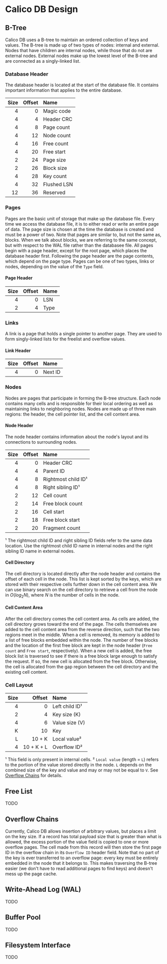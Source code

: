 # Calico DB Design

## B-Tree
Calico DB uses a B-tree to maintain an ordered collection of keys and values.
The B-tree is made up of two types of nodes: internal and external.
Nodes that have children are internal nodes, while those that do not are external nodes.
External nodes make up the lowest level of the B-tree and are connected as a singly-linked list.

### Database Header
The database header is located at the start of the database file.
It contains important information that applies to the entire database.

| Size | Offset | Name        |
|-----:|-------:|:------------|
|    4 |      0 | Magic code  |
|    4 |      4 | Header CRC  |
|    4 |      8 | Page count  |
|    4 |     12 | Node count  |
|    4 |     16 | Free count  |
|    4 |     20 | Free start  |
|    2 |     24 | Page size   |
|    2 |     26 | Block size  |
|    4 |     28 | Key count   |
|    4 |     32 | Flushed LSN |
|   12 |     36 | Reserved    |

### Pages
Pages are the basic unit of storage that make up the database file.
Every time we access the database file, it is to either read or write an entire page of data.
The page size is chosen at the time the database is created and must be a power of two.
Note that pages are similar to, but not the same as, blocks.
When we talk about blocks, we are referring to the same concept, but with respect to the WAL file rather than the databasee file.
All pages begin with a page header, except for the root page, which places the database header first.
Following the page header are the page contents, which depend on the page type.
Pages can be one of two types, links or nodes, depending on the value of the `Type` field.

#### Page Header
|  Size | Offset | Name    |
|------:|-------:|:--------|
|     4 |      0 | LSN     |
|     2 |      4 | Type    |

### Links
A link is a page that holds a single pointer to another page.
They are used to form singly-linked lists for the freelist and overflow values.

#### Link Header
| Size | Offset | Name    |
|-----:|-------:|:--------|
|    4 |      0 | Next ID |

### Nodes
Nodes are pages that participate in forming the B-tree structure.
Each node contains many cells and is responsible for their local ordering as well as maintaining links to neighboring nodes.
Nodes are made up of three main regions: the header, the cell pointer list, and the cell content area.

#### Node Header
The node header contains information about the node's layout and its connections to surrounding nodes.

| Size | Offset | Name                |
|-----:|-------:|:--------------------|
|    4 |      0 | Header CRC          |
|    4 |      4 | Parent ID           |
|    4 |      8 | Rightmost child ID¹ |
|    4 |      8 | Right sibling ID¹   |
|    2 |     12 | Cell count          |
|    2 |     14 | Free block count    |
|    2 |     16 | Cell start          |
|    2 |     18 | Free block start    |
|    2 |     20 | Fragment count      |

¹ The rightmost child ID and right sibling ID fields refer to the same data location.
Use the rightmost child ID name in internal nodes and the right sibling ID name in external nodes.

#### Cell Directory
The cell directory is located directly after the node header and contains the offset of each cell in the node.
This list is kept sorted by the keys, which are stored with their respective cells further down in the cell content area.
We can use binary search on the cell directory to retrieve a cell from the node in $O(log_2 N)$, where $N$ is the number of cells in the node.

#### Cell Content Area
After the cell directory comes the cell content area.
As cells are added, the cell directory grows toward the end of the page.
The cells themselves are added to the cell content area from the reverse direction, such that the two regions meet in the middle.
When a cell is removed, its memory is added to a list of free blocks embedded within the node.
The number of free blocks and the location of the first free block are kept in the node header (`Free count` and `Free start`, respectively).
When a new cell is added, the free block list is traversed to see if there is a free block large enough to satisfy the request.
If so, the new cell is allocated from the free block. 
Otherwise, the cell is allocated from the gap region between the cell directory and the existing cell content.

### Cell Layout
| Size |     Offset | Name           |
|-----:|-----------:|:---------------|
|    4 |          0 | Left child ID¹ |
|    2 |          4 | Key size (K)   |
|    4 |          6 | Value size (V) |
|    K |         10 | Key            |
|    L |     10 + K | Local value²   |
|    4 | 10 + K + L | Overflow ID²   |

¹ This field is only present in internal cells.
² `Local value` (length = `L`) refers to the portion of the value stored directly in the node.
`L` depends on the combined size of the key and value and may or may not be equal to `V`.
See [Overflow Chains](#overflow-chains) for details.

## Free List
TODO

## Overflow Chains
Currently, Calico DB allows insertion of arbitrary values, but places a limit on the key size.
If a record has total payload size that is greater than what is allowed, the excess portion of the value field is copied to one or more overflow pages.
The cell made from this record will then store the first page ID in the overflow chain in its `Overflow ID` header field.
Note that no part of the key is ever transferred to an overflow page: every key must be entirely embedded in the node that it belongs to.
This makes traversing the B-tree easier (we don't have to read additional pages to find keys) and doesn't mess up the page cache.

## Write-Ahead Log (WAL)
TODO

## Buffer Pool
TODO

## Filesystem Interface
TODO